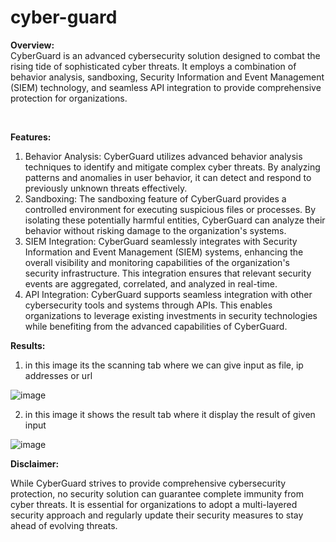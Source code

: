 # cyber-guard 

<b>Overview:</b> <br>
CyberGuard is an advanced cybersecurity solution designed to combat the rising tide of sophisticated cyber threats. It employs a combination of behavior analysis, sandboxing, Security Information and Event Management (SIEM) technology, and seamless API integration to provide comprehensive protection for organizations.

<br>

<b> Features: </b> <br>
1) Behavior Analysis: CyberGuard utilizes advanced behavior analysis techniques to identify and mitigate complex cyber threats. By analyzing patterns and anomalies in user behavior, it can detect and respond to previously unknown threats effectively. 
2) Sandboxing: The sandboxing feature of CyberGuard provides a controlled environment for executing suspicious files or processes. By isolating these potentially harmful entities, CyberGuard can analyze their behavior without risking damage to the organization's systems. 
3) SIEM Integration: CyberGuard seamlessly integrates with Security Information and Event Management (SIEM) systems, enhancing the overall visibility and monitoring capabilities of the organization's security infrastructure. This integration ensures that relevant security events are aggregated, correlated, and analyzed in real-time. 
4) API Integration: CyberGuard supports seamless integration with other cybersecurity tools and systems through APIs. This enables organizations to leverage existing investments in security technologies while benefiting from the advanced capabilities of CyberGuard.

<b> Results: </b>

1) in this  image its the scanning tab where we can give input as file, ip addresses or url

![image](https://github.com/kvishnudas05/cyber-guard/assets/71248979/466e8c6d-82a9-43d2-b8b5-2fe6d9e050d2)

2) in this  image it shows the result tab where it display the result of given input

![image](https://github.com/kvishnudas05/cyber-guard/assets/71248979/52b8af2f-d4d4-4350-b29b-39e7ae9262f4)


<b> Disclaimer: </b> <br>


While CyberGuard strives to provide comprehensive cybersecurity protection, no security solution can guarantee complete immunity from cyber threats. It is essential for organizations to adopt a multi-layered security approach and regularly update their security measures to stay ahead of evolving threats.
